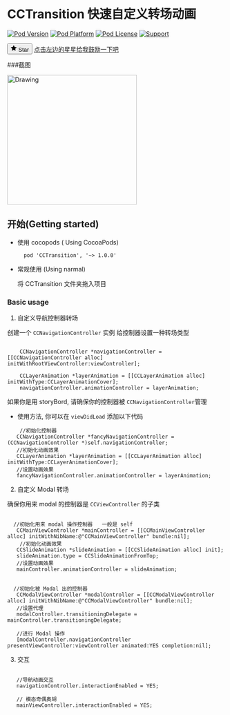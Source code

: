 

# CCTransition  快速自定义转场动画


[![Pod Version](http://img.shields.io/cocoapods/v/CCTransition.svg?style=flat)](http://cocoadocs.org/docsets/CCTransition/)
[![Pod Platform](http://img.shields.io/cocoapods/p/CCTransition.svg?style=flat)](http://cocoadocs.org/docsets/CCTransition/)
[![Pod License](http://img.shields.io/cocoapods/l/CCTransition.svg?style=flat)](https://www.apache.org/licenses/LICENSE-2.0.html)
[![Support](https://img.shields.io/badge/support-iOS%206%2B%20-blue.svg?style=flat)](https://www.apple.com/nl/ios/)&nbsp;

<form accept-charset="UTF-8" action="/xiongcaichang/CCTransition/star" class="unstarred" data-form-nonce="b02bcf07aaf5b1ea2ad8cc6dcc5c1150b5b84916" data-remote="true" method="post"><div style="margin:0;padding:0;display:inline"><input name="utf8" type="hidden" value="&#x2713;" /><input name="authenticity_token" type="hidden" value="j+qdJE0hJE7mz3v75NRam2o9eyoMyU6Pa9LkYDR0PcjtaqKMi38WbdpkVUVN0qke+GMpKg5BAGA29miH5rObxw==" /></div>
      <button
        class="btn btn-sm btn-with-count js-toggler-target"
        aria-label="Star this repository" title="Star xiongcaichang/CCTransition"
        data-ga-click="Repository, click star button, action:files#disambiguate; text:Star">
        <svg aria-hidden="true" class="octicon octicon-star" height="16" version="1.1" viewBox="0 0 14 16" width="14"><path d="M14 6l-4.9-.64L7 1 4.9 5.36 0 6l3.6 3.26L2.67 14 7 11.67 11.33 14l-.93-4.74z"></path></svg>
        Star
      </button>
        <a class="social-count js-social-count" href="/xiongcaichang/CCTransition/stargazers">
          点击左边的星星给我鼓励一下吧
        </a>
        
        
        
</form>

###截图


<img src="https://github.com/xiongcaichang/CCTransition/blob/master/demo.gif" alt="Drawing" width="300px" />







## 开始(Getting started)

* 使用 cocopods ( Using CocoaPods)
  

  ```
	pod 'CCTransition', '~> 1.0.0'
  ```


* 常规使用   (Using narmal)

   将   CCTransition  文件夹拖入项目

### Basic usage

 1. 自定义导航控制器转场

 创建一个 `CCNavigationController` 实例 
给控制器设置一种转场类型


 ```objc

	 CCNavigationController *navigationController = [[CCNavigationController alloc] initWithRootViewController:viewController];

	 CCLayerAnimation *layerAnimation = [[CCLayerAnimation alloc] initWithType:CCLayerAnimationCover];
	 navigationController.animationController = layerAnimation;
 ```

  如果你是用 storyBord,  请确保你的控制器被 `CCNavigationController`管理

 * 使用方法, 你可以在 `viewDidLoad` 添加以下代码

 ```objc
     //初始化控制器
    CCNavigationController *fancyNavigationController = (CCNavigationController *)self.navigationController;
    //初始化动画效果
    CCLayerAnimation *layerAnimation = [[CCLayerAnimation alloc] initWithType:CCLayerAnimationCover];
    //设置动画效果
    fancyNavigationController.animationController = layerAnimation;
 ```

 2. 自定义 Modal  转场

  确保你用来 modal 的控制器是 `CCViewController` 的子类


 ```objc

   //初始化用来 modal 操作控制器   一般是 self 
    CCMainViewController *mainController = [[CCMainViewController alloc] initWithNibName:@"CCMainViewController" bundle:nil];
     //初始化动画效果
    CCSlideAnimation *slideAnimation = [[CCSlideAnimation alloc] init];
    slideAnimation.type = CCSlideAnimationFromTop;
    //设置动画效果
    mainController.animationController = slideAnimation;


   //初始化被 Modal 出的控制器
    CCModalViewController *modalController = [[CCModalViewController alloc] initWithNibName:@"CCModalViewController" bundle:nil];
    //设置代理
    modalController.transitioningDelegate = mainController.transitioningDelegate;
    
    //进行 Modal 操作
    [modalController.navigationController presentViewController:viewController animated:YES completion:nil];

 ```
 
 
 3. 交互


 ```objc

    //导航动画交互
    navigationController.interactionEnabled = YES;

    // 模态奇偶奥胡
    mainViewController.interactionEnabled = YES;
 ```

